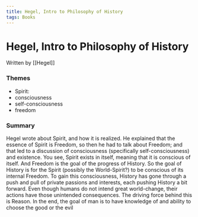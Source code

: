 ```yaml
---
title: Hegel, Intro to Philosophy of History
tags: Books
---
```


# Hegel, Intro to Philosophy of History
Written by [[Hegel]]

### Themes
- Spirit: 
- consciousness
- self-consciousness
- freedom

### Summary
Hegel wrote about Spirit, and how it is realized. He explained that the essence of Spirit is Freedom, so then he had to talk about Freedom; and that led to a discussion of consciousness (specifically self-consciousness) and existence. You see, Spirit exists in itself, meaning that it is conscious of itself. And Freedom is the goal of the progress of History. So the goal of History is for the Spirit (possibly the World-Spirit?) to be conscious of its internal Freedom. To gain this consciousness, History has gone through a push and pull of private passions and interests, each pushing History a bit forward. Even though humans do not intend great world-change, their actions have those unintended consequences. The driving force behind this is Reason. In the end, the goal of man is to have knowledge of and ability to choose the good or the evil